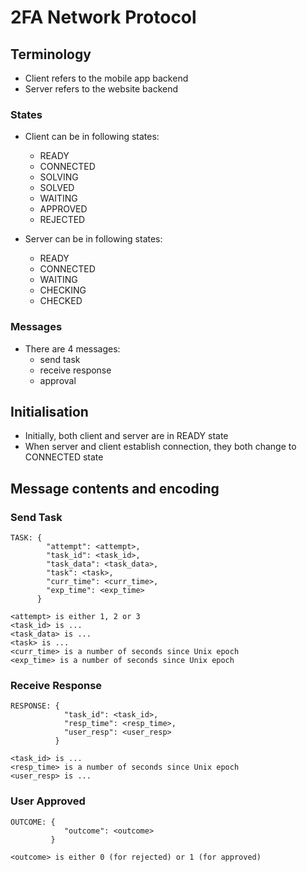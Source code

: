 # 2FA Network Protocol

## Terminology

- Client refers to the mobile app backend
- Server refers to the website backend

### States

- Client can be in following states:
    - READY
    - CONNECTED
    - SOLVING
    - SOLVED
    - WAITING
    - APPROVED
    - REJECTED

- Server can be in following states:
    - READY
    - CONNECTED
    - WAITING
    - CHECKING
    - CHECKED

### Messages

- There are 4 messages:
    - send task
    - receive response
    - approval

## Initialisation

- Initially, both client and server are in READY state
- When server and client establish connection, they both change to CONNECTED state

## Message contents and encoding

### Send Task
```
TASK: { 
        "attempt": <attempt>,
        "task_id": <task_id>,
        "task_data": <task_data>,
        "task": <task>,
        "curr_time": <curr_time>,
        "exp_time": <exp_time>
      }

<attempt> is either 1, 2 or 3
<task_id> is ...
<task_data> is ...
<task> is ...
<curr_time> is a number of seconds since Unix epoch
<exp_time> is a number of seconds since Unix epoch
```

### Receive Response
```
RESPONSE: {
            "task_id": <task_id>,
            "resp_time": <resp_time>,
            "user_resp": <user_resp>
          }

<task_id> is ...
<resp_time> is a number of seconds since Unix epoch
<user_resp> is ...
```

### User Approved
```
OUTCOME: {
            "outcome": <outcome>
         }

<outcome> is either 0 (for rejected) or 1 (for approved)
```
